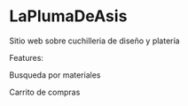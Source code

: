 # LaPlumaDeAsis
Sitio web sobre cuchilleria de diseño y platería

Features:

Busqueda por materiales

Carrito de compras
